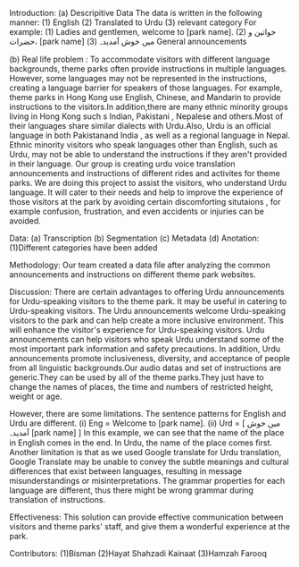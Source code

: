Introduction:
(a) Descripitive Data
The data is written in the following manner: (1) English (2) Translated to Urdu (3) relevant category
For example:
(1) Ladies and gentlemen, welcome to [park name].
(2) خواتین و حضرات، [park name] میں خوش آمدید۔
(3) General announcements

(b) Real life problem : To accommodate visitors with different language backgrounds, theme parks often provide instructions in multiple languages. However, some languages may not be represented in the instructions, creating a language barrier for speakers of those languages. For example, theme parks in Hong Kong use English, Chinese, and Mandarin to provide instructions to the visitors.In addition,there are many ethnic minority groups living in Hong Kong such s Indian, Pakistani , Nepalese and others.Most of their languages share similar dialects with Urdu.Also, Urdu is an official language in both Pakistanand India , as well as a regional language in Nepal. Ethnic minority visitors who speak languages other than English, such as Urdu, may not be able to understand the instructions if they aren't provided in their language. Our group is creating urdu voice translation announcements and instructions of different rides and activites for theme parks. We are doing this project to assist the visitors, who understand Urdu language. It will cater to their needs and help to improve the experience of those visitors at the park by avoiding certain discomforting situtaions , for example confusion, frustration, and even accidents or injuries can be avoided. 

Data:
(a) Transcription
(b) Segmentation
(c) Metadata
(d) Anotation: (1)Different categories have been added

Methodology:
Our team created a data file after analyzing the common announcements and instructions on different theme park websites.

Discussion: 
There are certain advantages to offering Urdu announcements for Urdu-speaking visitors to the theme park. It may be useful in catering to Urdu-speaking visitors. The Urdu announcements welcome Urdu-speaking visitors to the park and can help create a more inclusive environment. This will enhance the visitor's experience for Urdu-speaking visitors. Urdu announcements can help visitors who speak Urdu understand some of the most important park information and safety precautions. In addition, Urdu announcements promote inclusiveness, diversity, and acceptance of people from all linguistic backgrounds.Our audio datas and set of instructions are generic.They can be used by all of the theme parks.They just have to change the names of places, the time and numbers of restricted height, weight or age.

However, there are some limitations. The sentence patterns for English and Urdu are different. 
(i) Eng = Welcome to [park name].
(ii) Urd = [ میں خوش آمدید۔ [park name] ]
In this example, we can see that the name of the place in English comes in the end. In Urdu, the name of the place comes first. Another limitation is that as we used Google translate for Urdu translation, Google Translate may be unable to convey the subtle meanings and cultural differences that exist between languages, resulting in message misunderstandings or misinterpretations. 
The grammar properties for each language are different, thus there might be wrong grammar during translation of instructions.

Effectiveness: 
This solution can provide effective communication between visitors and theme parks' staff, and give them a wonderful experience at the park.

Contributors: (1)Bisman (2)Hayat Shahzadi Kainaat (3)Hamzah Farooq
